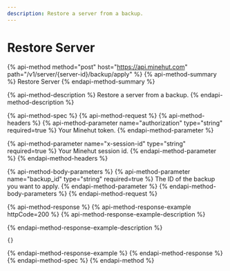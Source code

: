 ```yaml
---
description: Restore a server from a backup.
---
```


# Restore Server

{% api-method method="post" host="https://api.minehut.com" path="/v1/server/{server-id}/backup/apply" %}
{% api-method-summary %}
Restore Server
{% endapi-method-summary %}

{% api-method-description %}
Restore a server from a backup.
{% endapi-method-description %}

{% api-method-spec %}
{% api-method-request %}
{% api-method-headers %}
{% api-method-parameter name="authorization" type="string" required=true %}
Your Minehut token.
{% endapi-method-parameter %}

{% api-method-parameter name="x-session-id" type="string" required=true %}
Your Minehut session id.
{% endapi-method-parameter %}
{% endapi-method-headers %}

{% api-method-body-parameters %}
{% api-method-parameter name="backup\_id" type="string" required=true %}
The ID of the backup you want to apply.
{% endapi-method-parameter %}
{% endapi-method-body-parameters %}
{% endapi-method-request %}

{% api-method-response %}
{% api-method-response-example httpCode=200 %}
{% api-method-response-example-description %}

{% endapi-method-response-example-description %}

```
{}
```
{% endapi-method-response-example %}
{% endapi-method-response %}
{% endapi-method-spec %}
{% endapi-method %}

